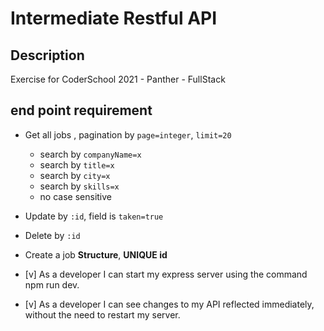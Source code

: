 # Intermediate Restful API

## Description

Exercise for CoderSchool 2021 - Panther - FullStack

## end point requirement

- Get all jobs , pagination by `page=integer`, `limit=20`

  - search by `companyName=x`
  - search by `title=x`
  - search by `city=x`
  - search by `skills=x`
  - no case sensitive

- Update by `:id`, field is `taken=true`
- Delete by `:id`
- Create a job **Structure**, **UNIQUE id**

- [v] As a developer I can start my express server using the command npm run dev.
- [v] As a developer I can see changes to my API reflected immediately, without the need to restart my server.
